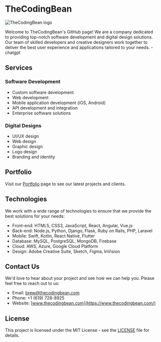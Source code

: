 # TheCodingBean

![TheCodingBean logo](assets/images/theCodingBeanLogo.png)

Welcome to TheCodingBean's GitHub page! We are a company dedicated to providing top-notch software development and digital design solutions. Our team of skilled developers and creative designers work together to deliver the best user experience and applications tailored to your needs. -chatgpt

## Services

### Software Development

* Custom software development
* Web development
* Mobile application development (iOS, Android)
* API development and integration
* Enterprise software solutions

### Digital Designs

* UI/UX design
* Web design
* Graphic design
* Logo design
* Branding and identity

## Portfolio

Visit our [Portfolio](https://www.thecodingbean.com/) page to see our latest projects and clients.

## Technologies

We work with a wide range of technologies to ensure that we provide the best solutions for your needs:

* Front-end: HTML5, CSS3, JavaScript, React, Angular, Vue.js
* Back-end: Node.js, Python, Django, Flask, Ruby on Rails, PHP, Laravel
* Mobile: Swift, Kotlin, React Native, Flutter
* Database: MySQL, PostgreSQL, MongoDB, Firebase
* Cloud: AWS, Azure, Google Cloud Platform
* Design: Adobe Creative Suite, Sketch, Figma, InVision

## Contact Us

We'd love to hear about your project and see how we can help you. Please feel free to reach out to us:

* Email: [brew@thecodingbean.com](mailto:brew@thecodingbean.com)
* Phone: +1 (619) 728-8925
* Website: [www.thecodingbean.com](https://www.thecodingbean.com/)

## License

This project is licensed under the MIT License - see the [LICENSE](LICENSE) file for details.
